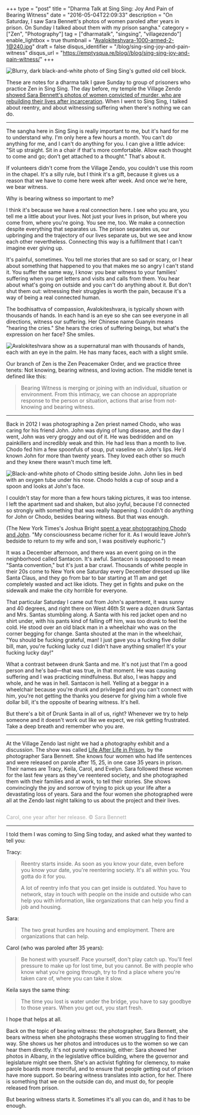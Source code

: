 +++
type = "post"
title = "Dharma Talk at Sing Sing: Joy And Pain of Bearing Witness"
date = "2016-05-04T22:09:33"
description = "On Saturday, I saw Sara Bennett's photos of women paroled after years in prison. On Sunday I talked about them with my prison sangha."
category = ["Zen", "Photography"]
tag = ["dharmatalk", "singsing", "villagezendo"]
enable_lightbox = true
thumbnail = "Avalokiteshvara-1000-armed-2-1@240.jpg"
draft = false
disqus_identifier = "/blog/sing-sing-joy-and-pain-witness"
disqus_url = "https://emptysqua.re/blog//blog/sing-sing-joy-and-pain-witness/"
+++

<p><img alt="Blurry, dark black-and-white photo of Sing Sing's gutted old cell block." src="sing-sing.jpg" /></p>
<p>These are notes for a dharma talk I gave Sunday to group of prisoners who practice Zen in Sing Sing. The day before, my temple the Village Zendo <a href="https://villagezendo.org/events/photos-by-sara-bennett/">showed Sara Bennett's photos of women convicted of murder, who are rebuilding their lives after incarceration</a>. When I went to Sing Sing, I talked about reentry, and about witnessing suffering when there's nothing we can do.</p>
<hr />
<p>The sangha here in Sing Sing is really important to me, but it's hard for me to understand why. I'm only here a few hours a month. You can't <em>do</em> anything for me, and I can't do anything for you. I can give a little advice: "Sit up straight. Sit in a chair if that's more comfortable. Allow each thought to come and go; don't get attached to a thought." That's about it.</p>
<p>If volunteers didn't come from the Village Zendo, you couldn't use this room in the chapel. It's a silly rule, but I think it's a gift, because it gives us a reason that we have to come here week after week. And once we're here, we bear witness.</p>
<p>Why is bearing witness so important to me?</p>
<p>I think it's because we have a real connection here. I see who you are, you tell me a little about your lives. Not just your lives in prison, but where you come from, where you're going. You see me, too. We make a connection despite everything that separates us. The prison separates us, our upbringing and the trajectory of our lives separate us, but we see and know each other nevertheless. Connecting this way is a fulfillment that I can't imagine ever giving up.</p>
<p>It's painful, sometimes. You tell me stories that are so sad or scary, or I hear about something that happened to you that makes me so angry I can't stand it. You suffer the same way, I know: you bear witness to your families' suffering when you get letters and visits and calls from them. You hear about what's going on outside and you can't do anything about it. But don't shut them out: witnessing their struggles is worth the pain, because it's a way of being a real connected human.</p>
<p>The bodhisattva of compassion, Avalokiteshvara, is typically shown with thousands of hands. In each hand is an eye so she can see everyone in all directions, witness our suffering. Her Chinese name Guanyin means "hearing the cries." She hears the cries of suffering beings, but what's the expression on her face? She smiles.</p>
<p><img alt="Avalokiteshvara show as a supernatural man with thousands of hands, each with an eye in the palm. He has many faces, each with a slight smile." src="Avalokiteshvara-1000-armed-2-1.jpg" /></p>
<p>Our branch of Zen is the Zen Peacemaker Order, and we practice three tenets: Not knowing, bearing witness, and loving action. The middle tenet is defined like this:</p>
<blockquote>
<p>Bearing Witness is merging or joining with an individual, situation or environment. From this intimacy, we can choose an appropriate response to the person or situation, actions that arise from not-knowing and bearing witness.</p>
</blockquote>
<hr />
<p>Back in 2012 I was photographing a Zen priest named Chodo, who was caring for his friend John. John was dying of lung disease, and the day I went, John was very groggy and out of it. He was bedridden and on painkillers and incredibly weak and thin. He had less than a month to live. Chodo fed him a few spoonfuls of soup, put vaseline on John's lips. He'd known John for more than twenty years. They loved each other so much and they knew there wasn't much time left.</p>
<p><img alt="Black-and-white photo of Chodo sitting beside John. John lies in bed with an oxygen tube under his nose. Chodo holds a cup of soup and a spoon and looks at John's face." src="chodo-and-john.jpg" /></p>
<p>I couldn't stay for more than a few hours taking pictures, it was too intense. I left the apartment sad and shaken, but also joyful, because I'd connected so strongly with something that was really happening. I couldn't do anything for John or Chodo, besides bearing witness. But that was enough.</p>
<p>(The New York Times's Joshua Bright <a href="http://www.nytimes.com/2013/04/14/opinion/sunday/a-good-death.html">spent a year photographing Chodo and John</a>. "My consciousness became richer for it. As I would leave John’s bedside to return to my wife and son, I was positively euphoric.")</p>
<p>It was a December afternoon, and there was an event going on in the neighborhood called Santacon. It's awful. Santacon is supposed to mean "Santa convention," but it's just a bar crawl. Thousands of white people in their 20s come to New York one Saturday every December dressed up like Santa Claus, and they go from bar to bar starting at 11 am and get completely wasted and act like idiots. They get in fights and puke on the sidewalk and make the city horrible for everyone.</p>
<p>That particular Saturday I came out from John's apartment, it was sunny and 40 degrees, and right there on West 46th St were a dozen drunk Santas and Mrs. Santas stumbling along. A Santa with his red jacket open and no shirt under, with his pants kind of falling off him, was too drunk to feel the cold. He stood over an old black man in a wheelchair who was on the corner begging for change. Santa shouted at the man in the wheelchair, "You should be fucking grateful, man! I just gave you a fucking five dollar bill, man, you're fucking lucky cuz I didn't have anything smaller! It's your fucking lucky day!"</p>
<p>What a contrast between drunk Santa and me. It's not just that I'm a good person and he's bad&mdash;that was true, in that moment. He was causing suffering and I was practicing mindfulness. But also, I was happy and whole, and he was in hell. Santacon is hell. Yelling at a beggar in a wheelchair because you're drunk and privileged and you can't connect with him, you're not getting the thanks you deserve for giving him a whole five dollar bill, it's the opposite of bearing witness. It's hell.</p>
<p>But there's a bit of Drunk Santa in all of us, right? Whenever we try to help someone and it doesn't work out like we expect, we risk getting frustrated. Take a deep breath and remember who you are.</p>
<hr />
<p>At the Village Zendo last night we had a photography exhibit and a discussion. The show was called <a href="http://nytlive.nytimes.com/womenintheworld/2015/10/14/sara-bennetts-intimate-portraits-capture-life-after-decades-in-prison/">Life After Life in Prison</a>, by the photographer Sara Bennett. She knows four women who had life sentences and were released on parole after 15, 25, in one case 35 years in prison. Their names are Tracy, Keila, Carol, and Evelyn. Sara followed these women for the last few years as they've reentered society, and she photographed them with their families and at work, to tell their stories. She shows convincingly the joy and sorrow of trying to pick up your life after a devastating loss of years. Sara and the four women she photographed were all at the Zendo last night talking to us about the project and their lives.</p>
<p><img alt="" src="carol-on-steps-with-two-boys_dsf2508.jpg" /></p>
<p><span style="color: darkgray">Carol, one year after her release. &copy; Sara Bennett</span></p>
<hr />
<p>I told them I was coming to Sing Sing today, and asked what they wanted to tell you:</p>
<p>Tracy:</p>
<blockquote>
<p>Reentry starts inside. As soon as you know your date, even before you know your date, you're reentering society. It's all within you. You gotta do it for you.</p>
<p>A lot of reentry info that you can get inside is outdated. You have to network, stay in touch with people on the inside and outside who can help you with information, like organizations that can help you find a job and housing.</p>
</blockquote>
<p>Sara:</p>
<blockquote>
<p>The two great hurdles are housing and employment. There are organizations that can help.</p>
</blockquote>
<p>Carol (who was paroled after 35 years):</p>
<blockquote>
<p>Be honest with yourself. Pace yourself, don't play catch up. You'll feel pressure to make up for lost time, but you cannot. Be with people who know what you're going through, try to find a place where you're taken care of, where you can take it slow.</p>
</blockquote>
<p>Keila says the same thing:</p>
<blockquote>
<p>The time you lost is water under the bridge, you have to say goodbye to those years. When you get out, you start fresh.</p>
</blockquote>
<p>I hope that helps at all.</p>
<p>Back on the topic of bearing witness: the photographer, Sara Bennett, she bears witness when she photographs these women struggling to find their way. She shows us her photos and introduces us to the women so we can hear them directly. It's not purely witnessing, either: Sara showed her photos in Albany, in the legislative office building, where the governor and legislature might see them. She's an activist fighting for clemency, to make parole boards more merciful, and to ensure that people getting out of prison have more support. So bearing witness translates into action, for her. There is something that we on the outside can do, and must do, for people released from prison.</p>
<p>But bearing witness starts it. Sometimes it's all you can do, and it has to be enough.</p>
